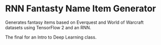 # RNN Fantasty Name Item Generator

Generates fantasy items based on Everquest and World of Warcraft datasets using TensorFlow 2 and an RNN.

The final for an Intro to Deep Learning class.
